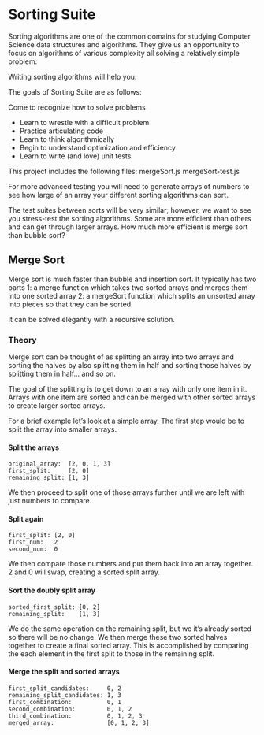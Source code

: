 # Sorting Suite

Sorting algorithms are one of the common domains for studying Computer Science data structures and algorithms. They give us an opportunity to focus on algorithms of various complexity all solving a relatively simple problem.

Writing sorting algorithms will help you:

The goals of Sorting Suite are as follows:

Come to recognize how to solve problems
 - Learn to wrestle with a difficult problem 
 - Practice articulating code
 - Learn to think algorithmically
 - Begin to understand optimization and efficiency
 - Learn to write (and love) unit tests

This project includes the following files:
mergeSort.js
mergeSort-test.js


For more advanced testing you will need to generate arrays of numbers to see how large of an array your different sorting algorithms can sort.

The test suites between sorts will be very similar; however, we want to see you stress-test the sorting algorithms. Some are more efficient than others and can get through larger arrays. How much more efficient is merge sort than bubble sort?


## Merge Sort
Merge sort is much faster than bubble and insertion sort. It typically has two parts 1: a merge function which takes two sorted arrays and merges them into one sorted array 2: a mergeSort function which splits an unsorted array into pieces so that they can be sorted.

It can be solved elegantly with a recursive solution.

### Theory

Merge sort can be thought of as splitting an array into two arrays and sorting the halves by also splitting them in half and sorting those halves by splitting them in half… and so on.

The goal of the splitting is to get down to an array with only one item in it. Arrays with one item are sorted and can be merged with other sorted arrays to create larger sorted arrays.

For a brief example let’s look at a simple array. The first step would be to split the array into smaller arrays.

#### Split the arrays
```
original_array:  [2, 0, 1, 3]
first_split:     [2, 0]
remaining_split: [1, 3]
```
We then proceed to split one of those arrays further until we are left with just numbers to compare.

#### Split again
```
first_split: [2, 0]
first_num:   2
second_num:  0
```
We then compare those numbers and put them back into an array together. 2 and 0 will swap, creating a sorted split array.

#### Sort the doubly split array
```
sorted_first_split: [0, 2]
remaining_split:    [1, 3]
```
We do the same operation on the remaining split, but we it’s already sorted so there will be no change. We then merge these two sorted halves together to create a final sorted array. This is accomplished by comparing the each element in the first split to those in the remaining split.

#### Merge the split and sorted arrays
```
first_split_candidates:     0, 2
remaining_split_candidates: 1, 3
first_combination:          0, 1
second_combination:         0, 1, 2
third_combination:          0, 1, 2, 3
merged_array:               [0, 1, 2, 3]
```
